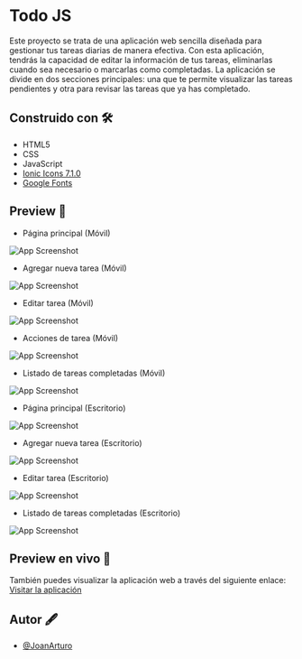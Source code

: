 # Todo JS

Este proyecto se trata de una aplicación web sencilla diseñada para gestionar tus tareas diarias de manera efectiva. Con esta aplicación, tendrás la capacidad de editar la información de tus tareas, eliminarlas cuando sea necesario o marcarlas como completadas. La aplicación se divide en dos secciones principales: una que te permite visualizar las tareas pendientes y otra para revisar las tareas que ya has completado.


## Construido con 🛠️

- HTML5
- CSS
- JavaScript
- [Ionic Icons 7.1.0](https://ionic.io/ionicons/usage)
- [Google Fonts](https://fonts.google.com/)


## Preview 📸

- Página principal (Móvil)

![App Screenshot](https://i.imgur.com/cX65lp0.png)

- Agregar nueva tarea (Móvil)

![App Screenshot](https://i.imgur.com/J2DyqXc.png)

- Editar tarea (Móvil)

![App Screenshot](https://i.imgur.com/1ER9yU6.png)

- Acciones de tarea (Móvil)

![App Screenshot](https://i.imgur.com/GGjm42X.png)

- Listado de tareas completadas (Móvil)

![App Screenshot](https://i.imgur.com/zpTptH9.png)

- Página principal (Escritorio)

![App Screenshot](https://i.imgur.com/vcGEdQI.png)

- Agregar nueva tarea (Escritorio)

![App Screenshot](https://i.imgur.com/HvIb52r.png)

- Editar tarea (Escritorio)

![App Screenshot](https://i.imgur.com/WLzcy2t.png)

- Listado de tareas completadas (Escritorio)

![App Screenshot](https://i.imgur.com/nupbJDd.png)


## Preview en vivo 👀
También puedes visualizar la aplicación web a través del siguiente enlace: [Visitar la aplicación](https://joanarturo.github.io/todo-js/)


## Autor 🖋️

- [@JoanArturo](https://github.com/JoanArturo)